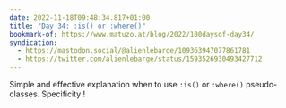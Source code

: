 ```yaml
---
date: 2022-11-18T09:48:34.817+01:00
title: "Day 34: :is() or :where()"
bookmark-of: https://www.matuzo.at/blog/2022/100daysof-day34/
syndication:
  - https://mastodon.social/@alienlebarge/109363947077861781
  - https://twitter.com/alienlebarge/status/1593526930493427712
---
```

Simple and effective explanation when to use `:is()` or `:where()` pseudo-classes.
Specificity !

